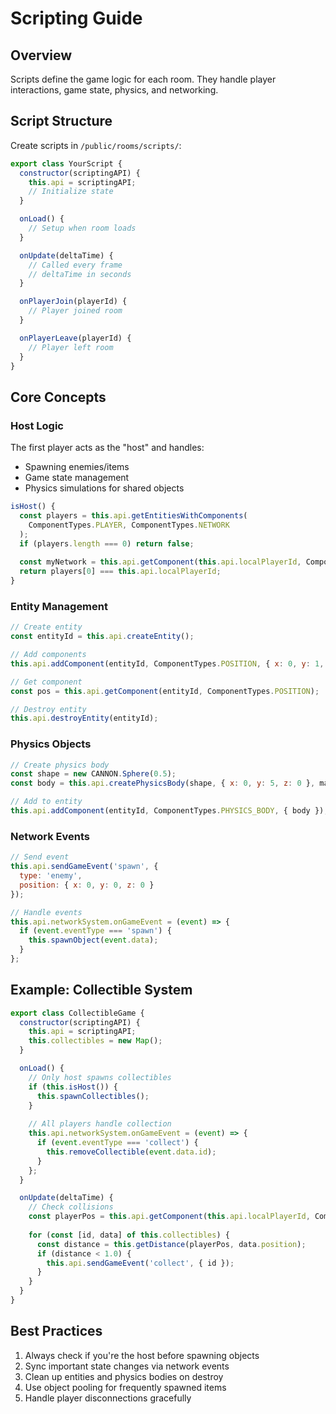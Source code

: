 # Scripting Guide

## Overview
Scripts define the game logic for each room. They handle player interactions, game state, physics, and networking.

## Script Structure
Create scripts in `/public/rooms/scripts/`:

```javascript
export class YourScript {
  constructor(scriptingAPI) {
    this.api = scriptingAPI;
    // Initialize state
  }

  onLoad() {
    // Setup when room loads
  }

  onUpdate(deltaTime) {
    // Called every frame
    // deltaTime in seconds
  }

  onPlayerJoin(playerId) {
    // Player joined room
  }

  onPlayerLeave(playerId) {
    // Player left room
  }
}
```

## Core Concepts

### Host Logic
The first player acts as the "host" and handles:
- Spawning enemies/items
- Game state management
- Physics simulations for shared objects

```javascript
isHost() {
  const players = this.api.getEntitiesWithComponents(
    ComponentTypes.PLAYER, ComponentTypes.NETWORK
  );
  if (players.length === 0) return false;
  
  const myNetwork = this.api.getComponent(this.api.localPlayerId, ComponentTypes.NETWORK);
  return players[0] === this.api.localPlayerId;
}
```

### Entity Management
```javascript
// Create entity
const entityId = this.api.createEntity();

// Add components
this.api.addComponent(entityId, ComponentTypes.POSITION, { x: 0, y: 1, z: 0 });

// Get component
const pos = this.api.getComponent(entityId, ComponentTypes.POSITION);

// Destroy entity
this.api.destroyEntity(entityId);
```

### Physics Objects
```javascript
// Create physics body
const shape = new CANNON.Sphere(0.5);
const body = this.api.createPhysicsBody(shape, { x: 0, y: 5, z: 0 }, mass);

// Add to entity
this.api.addComponent(entityId, ComponentTypes.PHYSICS_BODY, { body });
```

### Network Events
```javascript
// Send event
this.api.sendGameEvent('spawn', { 
  type: 'enemy',
  position: { x: 0, y: 0, z: 0 }
});

// Handle events
this.api.networkSystem.onGameEvent = (event) => {
  if (event.eventType === 'spawn') {
    this.spawnObject(event.data);
  }
};
```

## Example: Collectible System
```javascript
export class CollectibleGame {
  constructor(scriptingAPI) {
    this.api = scriptingAPI;
    this.collectibles = new Map();
  }

  onLoad() {
    // Only host spawns collectibles
    if (this.isHost()) {
      this.spawnCollectibles();
    }
    
    // All players handle collection
    this.api.networkSystem.onGameEvent = (event) => {
      if (event.eventType === 'collect') {
        this.removeCollectible(event.data.id);
      }
    };
  }

  onUpdate(deltaTime) {
    // Check collisions
    const playerPos = this.api.getComponent(this.api.localPlayerId, ComponentTypes.POSITION);
    
    for (const [id, data] of this.collectibles) {
      const distance = this.getDistance(playerPos, data.position);
      if (distance < 1.0) {
        this.api.sendGameEvent('collect', { id });
      }
    }
  }
}
```

## Best Practices
1. Always check if you're the host before spawning objects
2. Sync important state changes via network events
3. Clean up entities and physics bodies on destroy
4. Use object pooling for frequently spawned items
5. Handle player disconnections gracefully